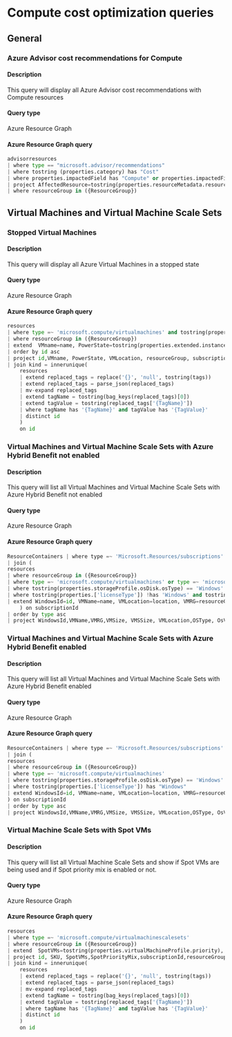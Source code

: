 # Compute cost optimization queries

## General

### Azure Advisor cost recommendations for Compute

#### Description

This query will display all Azure Advisor cost recommendations with Compute resources

#### Query type

Azure Resource Graph

#### Azure Resource Graph query

```python
advisorresources
| where type == "microsoft.advisor/recommendations"
| where tostring (properties.category) has "Cost"
| where properties.impactedField has "Compute" or properties.impactedField has "Container" or properties.impactedField has "Web"
| project AffectedResource=tostring(properties.resourceMetadata.resourceId),Impact=properties.impact,resourceGroup,AdditionaInfo=properties.extendedProperties,subscriptionId,Recommendation=tostring(properties.shortDescription.problem)
| where resourceGroup in ({ResourceGroup})
```

## Virtual Machines and Virtual Machine Scale Sets

### Stopped Virtual Machines

#### Description

This query will display all Azure Virtual Machines in a stopped state

#### Query type

Azure Resource Graph

#### Azure Resource Graph query

```python
resources
| where type =~ 'microsoft.compute/virtualmachines' and tostring(properties.extended.instanceView.powerState.displayStatus) != 'VM deallocated' and tostring(properties.extended.instanceView.powerState.displayStatus) != 'VM running'
| where resourceGroup in ({ResourceGroup})
| extend  VMname=name, PowerState=tostring(properties.extended.instanceView.powerState.displayStatus), VMLocation=location
| order by id asc
| project id,VMname, PowerState, VMLocation, resourceGroup, subscriptionId
| join kind = innerunique(
    resources
    | extend replaced_tags = replace('{}', 'null', tostring(tags))
    | extend replaced_tags = parse_json(replaced_tags)
    | mv-expand replaced_tags
    | extend tagName = tostring(bag_keys(replaced_tags)[0])
    | extend tagValue = tostring(replaced_tags['{TagName}'])
    | where tagName has '{TagName}' and tagValue has '{TagValue}'
    | distinct id
    )
    on id
```

### Virtual Machines and Virtual Machine Scale Sets with Azure Hybrid Benefit not enabled

#### Description

This query will list all Virtual Machines and Virtual Machine Scale Sets with Azure Hybrid Benefit not enabled

#### Query type

Azure Resource Graph

#### Azure Resource Graph query

```python
ResourceContainers | where type =~ 'Microsoft.Resources/subscriptions' | where tostring (properties.subscriptionPolicies.quotaId) !has "MSDNDevTest_2014-09-01"  | extend SubscriptionName=name
| join (
resources
| where resourceGroup in ({ResourceGroup})
| where type =~ 'microsoft.compute/virtualmachines' or type =~ 'microsoft.compute/virtualMachineScaleSets'
| where tostring(properties.storageProfile.osDisk.osType) == 'Windows' or tostring(properties.virtualMachineProfile.storageProfile.osDisk.osType) == 'Windows'
| where tostring(properties.['licenseType']) !has 'Windows' and tostring(properties.virtualMachineProfile.['licenseType']) !has 'Windows'
| extend WindowsId=id, VMName=name, VMLocation=location, VMRG=resourceGroup, OSType=tostring(properties.storageProfile.imageReference.offer), OsVersion = tostring(properties.storageProfile.imageReference.sku), VMSize=tostring (properties.hardwareProfile.vmSize), LicenseType = tostring(properties.['licenseType']), VMSSize=tostring(sku.name)
    ) on subscriptionId
| order by type asc
| project WindowsId,VMName,VMRG,VMSize, VMSSize, VMLocation,OSType, OsVersion,LicenseType, subscriptionId
```

### Virtual Machines and Virtual Machine Scale Sets with Azure Hybrid Benefit enabled

#### Description

This query will list all Virtual Machines and Virtual Machine Scale Sets with Azure Hybrid Benefit enabled

#### Query type

Azure Resource Graph

#### Azure Resource Graph query

```python
ResourceContainers | where type =~ 'Microsoft.Resources/subscriptions' | where tostring (properties.subscriptionPolicies.quotaId) !has "MSDNDevTest_2014-09-01"  | extend SubscriptionName=name
| join (
resources
| where resourceGroup in ({ResourceGroup})
| where type =~ 'microsoft.compute/virtualmachines'
| where tostring(properties.storageProfile.osDisk.osType) == 'Windows'
| where tostring(properties.['licenseType']) has "Windows"
| extend WindowsId=id, VMName=name, VMLocation=location, VMRG=resourceGroup, OSType=tostring(properties.storageProfile.imageReference.offer), OsVersion = tostring(properties.storageProfile.imageReference.sku), VMSize=tostring (properties.hardwareProfile.vmSize), LicenseType = tostring(properties.['licenseType']), VMSSize=tostring(sku.name)
) on subscriptionId
| order by type asc
| project WindowsId,VMName,VMRG,VMSize, VMSSize, VMLocation,OSType, OsVersion,LicenseType, subscriptionId
```

### Virtual Machine Scale Sets with Spot VMs

#### Description

This query will list all Virtual Machine Scale Sets and show if Spot VMs are being used and if Spot priority mix is enabled or not.

#### Query type

Azure Resource Graph

#### Azure Resource Graph query

```python
resources
| where type =~ 'microsoft.compute/virtualmachinescalesets'
| where resourceGroup in ({ResourceGroup})
| extend  SpotVMs=tostring(properties.virtualMachineProfile.priority), SpotPriorityMix=tostring(properties.priorityMixPolicy), SKU=tostring(sku.name), resourceGroup=strcat('/subscriptions/',subscriptionId,'/resourceGroups/',resourceGroup)
| project id, SKU, SpotVMs,SpotPriorityMix,subscriptionId,resourceGroup, location
| join kind = innerunique(
    resources
    | extend replaced_tags = replace('{}', 'null', tostring(tags))
    | extend replaced_tags = parse_json(replaced_tags)
    | mv-expand replaced_tags
    | extend tagName = tostring(bag_keys(replaced_tags)[0])
    | extend tagValue = tostring(replaced_tags['{TagName}'])
    | where tagName has '{TagName}' and tagValue has '{TagValue}'
    | distinct id
    )
    on id
```